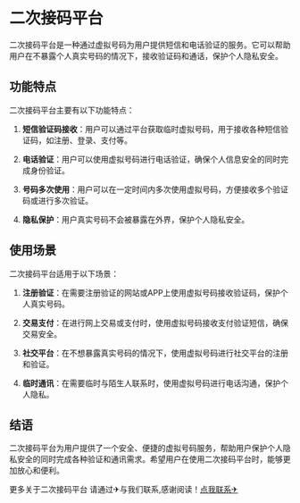 # 二次接码平台

二次接码平台是一种通过虚拟号码为用户提供短信和电话验证的服务。它可以帮助用户在不暴露个人真实号码的情况下，接收验证码和通话，保护个人隐私安全。

## 功能特点

二次接码平台主要有以下功能特点：

1. **短信验证码接收**：用户可以通过平台获取临时虚拟号码，用于接收各种短信验证码，如注册、登录、支付等。

2. **电话验证**：用户可以使用虚拟号码进行电话验证，确保个人信息安全的同时完成身份验证。

3. **号码多次使用**：用户可以在一定时间内多次使用虚拟号码，方便接收多个验证码或进行多次验证。

4. **隐私保护**：用户真实号码不会被暴露在外界，保护个人隐私安全。

## 使用场景

二次接码平台适用于以下场景：

1. **注册验证**：在需要注册验证的网站或APP上使用虚拟号码接收验证码，保护个人真实号码。

2. **交易支付**：在进行网上交易或支付时，使用虚拟号码接收支付验证短信，确保交易安全。

3. **社交平台**：在不想暴露真实号码的情况下，使用虚拟号码进行社交平台的注册和验证。

4. **临时通讯**：在需要临时与陌生人联系时，使用虚拟号码进行电话沟通，保护个人隐私。

## 结语

二次接码平台为用户提供了一个安全、便捷的虚拟号码服务，帮助用户保护个人隐私安全的同时完成各种验证和通讯需求。希望用户在使用二次接码平台时，能够更加放心和便利。

更多关于二次接码平台 请通过✈与我们联系,感谢阅读！[点我联系✈](https://plus.k02.cc)